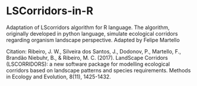 # LSCorridors-in-R
Adaptation of LScorridors algorithm for R language.
The algorithm, originally developed in python language, simulate ecological corridors regarding organism landscape perspective.
Adapted by Felipe Martello

Citation:
Ribeiro, J. W., Silveira dos Santos, J., Dodonov, P., Martello, F., Brandão Niebuhr, B., & Ribeiro, M. C. (2017). LandScape Corridors (LSCORRIDORS): a new software package for modelling ecological corridors based on landscape patterns and species requirements. Methods in Ecology and Evolution, 8(11), 1425-1432.



